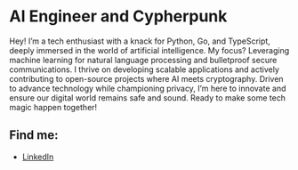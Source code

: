 # AI Engineer and Cypherpunk

Hey! I’m a tech enthusiast with a knack for Python, Go, and TypeScript, deeply immersed in the world of artificial intelligence. My focus? Leveraging machine learning for natural language processing and bulletproof secure communications. I thrive on developing scalable applications and actively contributing to open-source projects where AI meets cryptography. Driven to advance technology while championing privacy, I’m here to innovate and ensure our digital world remains safe and sound. Ready to make some tech magic happen together!

## Find me:
- [LinkedIn](https://www.linkedin.com/in/igorrendulic/)
